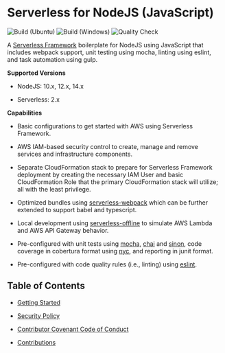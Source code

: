 # Serverless for NodeJS (JavaScript)

![Build (Ubuntu)](https://github.com/jmadoremos/serverless-javascript-boilerplate/workflows/Build%20(Ubuntu)/badge.svg?branch=main) ![Build (Windows)](https://github.com/jmadoremos/serverless-javascript-boilerplate/workflows/Build%20(Windows)/badge.svg?branch=main) ![Quality Check](https://github.com/jmadoremos/serverless-javascript-boilerplate/workflows/Quality%20Check/badge.svg?branch=main)

A [Serverless Framework](https://github.com/serverless/serverless) boilerplate for NodeJS using JavaScript that includes webpack support, unit testing using mocha, linting using eslint, and task automation using gulp.

**Supported Versions**

* NodeJS: 10.x, 12.x, 14.x

* Serverless: 2.x

**Capabilities**

* Basic configurations to get started with AWS using Serverless Framework.

* AWS IAM-based security control to create, manage and remove services and infrastructure components.

* Separate CloudFormation stack to prepare for Serverless Framework deployment by creating the necessary IAM User and basic CloudFormation Role that the primary CloudFormation stack will utilize; all with the least privilege.

* Optimized bundles using [serverless-webpack](https://github.com/serverless-heaven/serverless-webpack) which can be further extended to support babel and typescript.

* Local development using [serverless-offline](https://github.com/dherault/serverless-offline) to simulate AWS Lambda and AWS API Gateway behavior.

* Pre-configured with unit tests using [mocha](https://github.com/mochajs/mocha), [chai](https://github.com/chaijs/chai) and [sinon](https://github.com/sinonjs/sinon), code coverage in cobertura format using [nyc](https://github.com/istanbuljs/nyc), and  reporting in junit format.

* Pre-configured with code quality rules (i.e., linting) using [eslint](https://github.com/eslint/eslint).

## Table of Contents

* [Getting Started](./docs/README.md)

* [Security Policy](./docs/SECURITY.md)

* [Contributor Covenant Code of Conduct](./docs/CODE_OF_CONDUCT.md)

* [Contributions](./docs/CONTRIBUTING.md)
